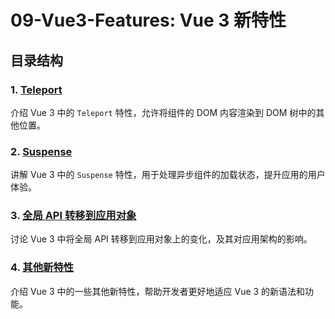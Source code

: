 # 09-Vue3-Features: Vue 3 新特性

## 目录结构

### 1. [Teleport](1-Teleport.md)

介绍 Vue 3 中的 `Teleport` 特性，允许将组件的 DOM 内容渲染到 DOM 树中的其他位置。

### 2. [Suspense](2-Suspense.md)

讲解 Vue 3 中的 `Suspense` 特性，用于处理异步组件的加载状态，提升应用的用户体验。

### 3. [全局 API 转移到应用对象](3-全局API转移到应用对象.md)

讨论 Vue 3 中将全局 API 转移到应用对象上的变化，及其对应用架构的影响。

### 4. [其他新特性](4-其他新特性.md)

介绍 Vue 3 中的一些其他新特性，帮助开发者更好地适应 Vue 3 的新语法和功能。